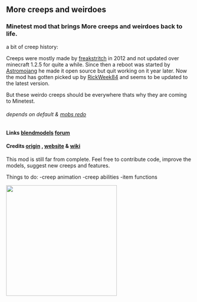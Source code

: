 ## More creeps and weirdoes ##

### Minetest mod that brings More creeps and weirdoes back to life. #####

a bit of creep history:

Creeps were mostly made by [freakstritch](http://www.minecraftforum.net/forums/mapping-and-modding/minecraft-mods/1272354-1-2-5-morecreeps-weirdos-v2-62-slot-machines-old) in 2012 and not updated over minecraft 1.2.5 for quite a while. Since then a reboot was started by [Astromojang](http://www.minecraftforum.net/forums/mapping-and-modding/minecraft-mods/wip-mods/2506162-more-creeps-and-weirdos-rebooted-for-minecraft-1-8) he made it open source but quit working on it year later. Now the mod has gotten picked up by [RickWeek84](http://www.minecraftforum.net/forums/mapping-and-modding/minecraft-mods/wip-mods/2742898-1-10-2-morecreeps-weirdos-reborn-v1-2-beta-creepy) and seems to be updated to the latest version.

But these weirdo creeps should be everywhere thats why they are coming to Minetest.

###### depends on default & [mobs redo](https://github.com/tenplus1/mobs_redo)

#### Links [blendmodels](https://github.com/22i/More-creeps-and-weirdoes-blender-models) [forum](https://forum.minetest.net/viewtopic.php?f=9&t=15822)

#### Credits [origin](http://www.minecraftforum.net/forums/mapping-and-modding/minecraft-mods/1272354-1-2-5-morecreeps-weirdos-v2-62-slot-machines-old) , [website](http://morecreeps.com/) & [wiki](http://morecreepsandweirdos.wikia.com/wiki/MoreCreeps_and_Weirdos_Wiki)

This mod is still far from complete. Feel free to contribute code, improve the models, suggest new creeps and features.

Things to do: -creep animation -creep abilities -item functions

<img src="http://imgur.com/6jQjyhm.png" width="300">
